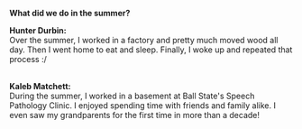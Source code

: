 <b>What did we do in the summer?</b><br>

<b>Hunter Durbin:</b><br>
Over the summer, I worked in a factory and pretty much moved wood all day. 
Then I went home to eat and sleep. 
Finally, I woke up and repeated that process :/<br><br>

<b>Kaleb Matchett:</b><br>
During the summer, I worked in a basement at Ball State's Speech Pathology Clinic.
I enjoyed spending time with friends and family alike. I even saw my grandparents
for the first time in more than a decade!
